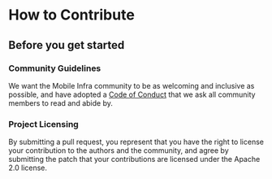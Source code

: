 # How to Contribute

## Before you get started

### Community Guidelines
We want the Mobile Infra community to be as welcoming and inclusive as possible, and have adopted a [Code of Conduct](CODE_OF_CONDUCT.md) that we ask all community members to read and abide by.

### Project Licensing
By submitting a pull request, you represent that you have the right to license your contribution to the authors and the community, and agree by submitting the patch that your contributions are licensed under the Apache 2.0 license.

